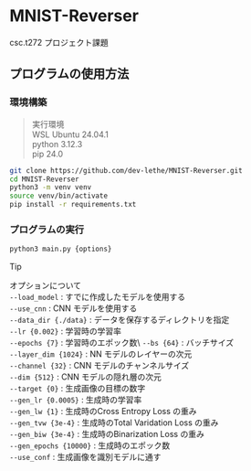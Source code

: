 # MNIST-Reverser
csc.t272 プロジェクト課題

## プログラムの使用方法
### 環境構築
> 実行環境\
> WSL Ubuntu 24.04.1\
> python 3.12.3\
> pip 24.0
``` bash
git clone https://github.com/dev-lethe/MNIST-Reverser.git
cd MNIST-Reverser
python3 -m venv venv
source venv/bin/activate
pip install -r requirements.txt
```

### プログラムの実行
``` bash
python3 main.py {options}
```
> [!TIP]
> オプションについて\
> `--load_model` : すでに作成したモデルを使用する\
> `--use_cnn` : CNN モデルを使用する\
> `--data_dir {./data}` : データを保存するディレクトリを指定\
> `--lr {0.002}` : 学習時の学習率\
> `--epochs {7}` : 学習時のエポック数\ 
> `--bs {64}` : バッチサイズ\
> `--layer_dim {1024}` : NN モデルのレイヤーの次元\
> `--channel {32}` : CNN モデルのチャンネルサイズ\
> `--dim {512}` : CNN モデルの隠れ層の次元\
> `--target {0}` : 生成画像の目標の数字\
> `--gen_lr {0.0005}` : 生成時の学習率\
> `--gen_lw {1}` : 生成時のCross Entropy Loss の重み\
> `--gen_tvw {3e-4}` : 生成時のTotal Varidation Loss の重み\
> `--gen_biw {3e-4}` : 生成時のBinarization Loss の重み\
> `--gen_epochs {10000}` : 生成時のエポック数\
> `--use_conf` : 生成画像を識別モデルに通す
